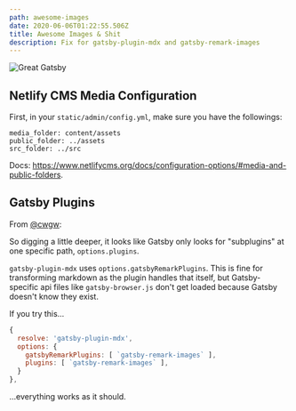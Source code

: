 ```yaml
---
path: awesome-images
date: 2020-06-06T01:22:55.506Z
title: Awesome Images & Shit
description: Fix for gatsby-plugin-mdx and gatsby-remark-images
---
```

![Great Gatsby](/../assets/great2.jpg "Great Gatsby")

## Netlify CMS Media Configuration

First, in your `static/admin/config.yml`, make sure you have the followings:

```
media_folder: content/assets
public_folder: ../assets
src_folder: ../src
```

Docs: https://www.netlifycms.org/docs/configuration-options/#media-and-public-folders.

## Gatsby Plugins

From [@cwgw](https://github.com/cwgw):

So digging a little deeper, it looks like Gatsby only looks for "subplugins" at one specific path, `options.plugins`.

`gatsby-plugin-mdx` uses `options.gatsbyRemarkPlugins`. This is fine for transforming markdown as the plugin handles that itself, but Gatsby-specific api files like `gatsby-browser.js` don't get loaded because Gatsby doesn't know they exist.

If you try this…

```javascript
{
  resolve: 'gatsby-plugin-mdx',
  options: {
    gatsbyRemarkPlugins: [ `gatsby-remark-images` ],
    plugins: [ `gatsby-remark-images` ],
  }
},
```

…everything works as it should.